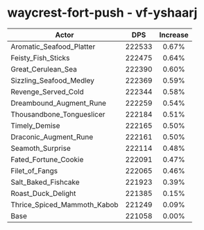 # waycrest-fort-push - vf-yshaarj
| Actor | DPS | Increase |
|---|:---:|:---:|
|Aromatic_Seafood_Platter|222533|0.67%|
|Feisty_Fish_Sticks|222475|0.64%|
|Great_Cerulean_Sea|222390|0.60%|
|Sizzling_Seafood_Medley|222369|0.59%|
|Revenge_Served_Cold|222344|0.58%|
|Dreambound_Augment_Rune|222259|0.54%|
|Thousandbone_Tongueslicer|222184|0.51%|
|Timely_Demise|222165|0.50%|
|Draconic_Augment_Rune|222161|0.50%|
|Seamoth_Surprise|222114|0.48%|
|Fated_Fortune_Cookie|222091|0.47%|
|Filet_of_Fangs|222065|0.46%|
|Salt_Baked_Fishcake|221923|0.39%|
|Roast_Duck_Delight|221385|0.15%|
|Thrice_Spiced_Mammoth_Kabob|221249|0.09%|
|Base|221058|0.00%|
